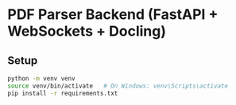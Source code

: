# PDF Parser Backend (FastAPI + WebSockets + Docling)

## Setup

```bash
python -m venv venv
source venv/bin/activate   # On Windows: venv\Scripts\activate
pip install -r requirements.txt
```
